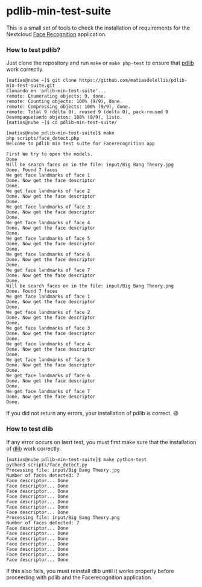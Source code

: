 # pdlib-min-test-suite
This is a small set of tools to check the installation of requirements for the Nextcloud [Face Recognition](https://github.com/matiasdelellis/facerecognition) application.

### How to test pdlib?
Just clone the repository and run `make` or `make php-test` to ensure that [pdlib](https://github.com/goodspb/pdlib) work correctly.
```
[matias@nube ~]$ git clone https://github.com/matiasdelellis/pdlib-min-test-suite.git
Clonando en 'pdlib-min-test-suite'...
remote: Enumerating objects: 9, done.
remote: Counting objects: 100% (9/9), done.
remote: Compressing objects: 100% (9/9), done.
remote: Total 9 (delta 0), reused 9 (delta 0), pack-reused 0
Desempaquetando objetos: 100% (9/9), listo.
[matias@nube ~]$ cd pdlib-min-test-suite/
```
```
[matias@nube pdlib-min-test-suite]$ make 
php scripts/face_detect.php
Welcome to pdlib min test suite for Facerecognition app

First We try to open the models.
Done
Will be search faces on in the file: input/Big Bang Theory.jpg
Done. Found 7 faces
We get face landmarks of face 1
Done. Now get the face descriptor
Done.
We get face landmarks of face 2
Done. Now get the face descriptor
Done.
We get face landmarks of face 3
Done. Now get the face descriptor
Done.
We get face landmarks of face 4
Done. Now get the face descriptor
Done.
We get face landmarks of face 5
Done. Now get the face descriptor
Done.
We get face landmarks of face 6
Done. Now get the face descriptor
Done.
We get face landmarks of face 7
Done. Now get the face descriptor
Done.
Will be search faces on in the file: input/Big Bang Theory.png
Done. Found 7 faces
We get face landmarks of face 1
Done. Now get the face descriptor
Done.
We get face landmarks of face 2
Done. Now get the face descriptor
Done.
We get face landmarks of face 3
Done. Now get the face descriptor
Done.
We get face landmarks of face 4
Done. Now get the face descriptor
Done.
We get face landmarks of face 5
Done. Now get the face descriptor
Done.
We get face landmarks of face 6
Done. Now get the face descriptor
Done.
We get face landmarks of face 7
Done. Now get the face descriptor
Done.
```
If you did not return any errors, your installation of pdlib is correct. :smiley:

### How to test dlib
If any error occurs on lasrt test, you must first make sure that the installation of [dlib](https://github.com/davisking/dlib) work correctly.
```
[matias@nube pdlib-min-test-suite]$ make python-test 
python3 scripts/face_detect.py
Processing file: input/Big Bang Theory.jpg
Number of faces detected: 7
Face descriptor... Done
Face descriptor... Done
Face descriptor... Done
Face descriptor... Done
Face descriptor... Done
Face descriptor... Done
Face descriptor... Done
Processing file: input/Big Bang Theory.png
Number of faces detected: 7
Face descriptor... Done
Face descriptor... Done
Face descriptor... Done
Face descriptor... Done
Face descriptor... Done
Face descriptor... Done
Face descriptor... Done
```
If this also fails, you must reinstall dlib until it works properly before proceeding with pdlib and the Facerecognition application.

